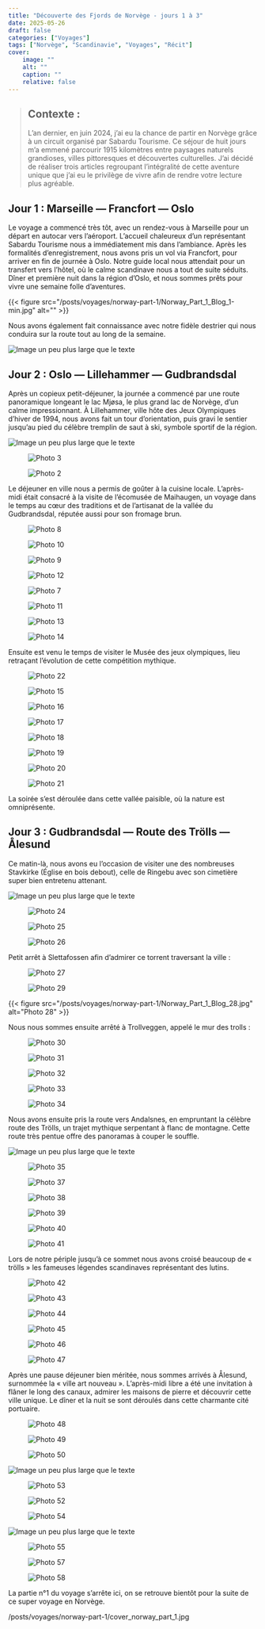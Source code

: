 ```yaml
---
title: "Découverte des Fjords de Norvège - jours 1 à 3"
date: 2025-05-26
draft: false
categories: ["Voyages"]
tags: ["Norvège", "Scandinavie", "Voyages", "Récit"]
cover:
    image: ""
    alt: ""
    caption: ""
    relative: false
---
```


> ## Contexte : 
>L’an dernier, en juin 2024, j’ai eu la chance de partir en Norvège grâce à un circuit organisé par Sabardu Tourisme. Ce séjour de huit jours m’a emmené parcourir 1915 kilomètres entre paysages naturels grandioses, villes pittoresques et découvertes culturelles. J’ai décidé de réaliser trois articles regroupant l’intégralité de cette aventure unique que j’ai eu le privilège de vivre afin de rendre votre lecture plus agréable.

## Jour 1 : Marseille — Francfort — Oslo

Le voyage a commencé très tôt, avec un rendez-vous à Marseille pour un départ en autocar vers l’aéroport. L’accueil chaleureux d’un représentant Sabardu Tourisme nous a immédiatement mis dans l’ambiance. Après les formalités d’enregistrement, nous avons pris un vol via Francfort, pour arriver en fin de journée à Oslo. Notre guide local nous attendait pour un transfert vers l’hôtel, où le calme scandinave nous a tout de suite séduits. Dîner et première nuit dans la région d’Oslo, et nous sommes prêts pour vivre une semaine folle d’aventures.


{{< figure src="/posts/voyages/norway-part-1/Norway_Part_1_Blog_1-min.jpg" alt="" >}}


Nous avons également fait connaissance avec notre fidèle destrier qui nous conduira sur la route tout au long de la semaine.

<div class="medium-wide-image">
  <img src="/posts/voyages/norway-part-1/Norway_Part_1_Blog_3-min.jpg" alt="Image un peu plus large que le texte" />
</div>


## Jour 2 : Oslo — Lillehammer — Gudbrandsdal

Après un copieux petit-déjeuner, la journée a commencé par une route panoramique longeant le lac Mjøsa, le plus grand lac de Norvège, d’un calme impressionnant. À Lillehammer, ville hôte des Jeux Olympiques d’hiver de 1994, nous avons fait un tour d’orientation, puis gravi le sentier jusqu’au pied du célèbre tremplin de saut à ski, symbole sportif de la région.

<div class="medium-wide-image">
  <img src="/posts/voyages/norway-part-1/Norway_Part_1_Blog_4-min.jpg" alt="Image un peu plus large que le texte" />
</div>

<div class="medium-wide-image">
  <div class="side-by-side">
    <figure>
      <img src="/posts/voyages/norway-part-1/Norway_Part_1_Blog_5-min.jpg" alt="Photo 3">
    </figure>
    <figure>
      <img src="/posts/voyages/norway-part-1/Norway_Part_1_Blog_6-min.jpg" alt="Photo 2">
    </figure>
  </div>
</div>


Le déjeuner en ville nous a permis de goûter à la cuisine locale. L’après-midi était consacré à la visite de l’écomusée de Maihaugen, un voyage dans le temps au cœur des traditions et de l’artisanat de la vallée du Gudbrandsdal, réputée aussi pour son fromage brun.


<div class="medium-wide-image">
  <div class="image-grid">
    <figure>
      <img src="/posts/voyages/norway-part-1/Norway_Part_1_Blog_8-min.jpg" alt="Photo 8">
    </figure>
    <figure>
      <img src="/posts/voyages/norway-part-1/Norway_Part_1_Blog_10-min.jpg" alt="Photo 10">
    </figure>
    <figure>
      <img src="/posts/voyages/norway-part-1/Norway_Part_1_Blog_9-min.jpg" alt="Photo 9">
    </figure>
    <figure>
      <img src="/posts/voyages/norway-part-1/Norway_Part_1_Blog_12-min.jpg" alt="Photo 12">
    </figure>
    <figure>
      <img src="/posts/voyages/norway-part-1/Norway_Part_1_Blog_7-min.jpg" alt="Photo 7">
    </figure>
    <figure>
      <img src="/posts/voyages/norway-part-1/Norway_Part_1_Blog_11-min.jpg" alt="Photo 11">
    </figure>
    <figure>
      <img src="/posts/voyages/norway-part-1/Norway_Part_1_Blog_13-min.jpg" alt="Photo 13">
    </figure>
    <figure>
      <img src="/posts/voyages/norway-part-1/Norway_Part_1_Blog_14-min.jpg" alt="Photo 14">
    </figure>
  </div>
</div>

Ensuite est venu le temps de visiter le Musée des jeux olympiques, lieu retraçant l’évolution de cette compétition mythique.

<div class="medium-wide-image">
  <div class="image-grid">
    <figure>
      <img src="/posts/voyages/norway-part-1/Norway_Part_1_Blog_22-min.jpg" alt="Photo 22">
    </figure>
    <figure>
      <img src="/posts/voyages/norway-part-1/Norway_Part_1_Blog_15-min.jpg" alt="Photo 15">
    </figure>
    <figure>
      <img src="/posts/voyages/norway-part-1/Norway_Part_1_Blog_16-min.jpg" alt="Photo 16">
    </figure>
    <figure>
      <img src="/posts/voyages/norway-part-1/Norway_Part_1_Blog_17-min.jpg" alt="Photo 17">
    </figure>
    <figure>
      <img src="/posts/voyages/norway-part-1/Norway_Part_1_Blog_18-min.jpg" alt="Photo 18">
    </figure>
    <figure>
      <img src="/posts/voyages/norway-part-1/Norway_Part_1_Blog_19-min.jpg" alt="Photo 19">
    </figure>
    <figure>
      <img src="/posts/voyages/norway-part-1/Norway_Part_1_Blog_20-min.jpg" alt="Photo 20">
    </figure>
    <figure>
      <img src="/posts/voyages/norway-part-1/Norway_Part_1_Blog_21-min.jpg" alt="Photo 21">
    </figure>
  </div>
</div>

La soirée s’est déroulée dans cette vallée paisible, où la nature est omniprésente.

## Jour 3 : Gudbrandsdal — Route des Trölls — Ålesund

Ce matin-là, nous avons eu l’occasion de visiter une des nombreuses Stavkirke (Église en bois debout), celle de Ringebu avec son cimetière super bien entretenu attenant.

<div class="medium-wide-image">
  <img src="/posts/voyages/norway-part-1/Norway_Part_1_Blog_23.jpg" alt="Image un peu plus large que le texte" />
</div>

<div class="medium-wide-image image-grid grid-3">
  <figure>
    <img src="/posts/voyages/norway-part-1/Norway_Part_1_Blog_24.jpg" alt="Photo 24">
  </figure>
  <figure>
    <img src="/posts/voyages/norway-part-1/Norway_Part_1_Blog_25.jpg" alt="Photo 25">
  </figure>
  <figure>
    <img src="/posts/voyages/norway-part-1/Norway_Part_1_Blog_26.jpg" alt="Photo 26">
  </figure>
</div>

Petit arrêt à Slettafossen afin d’admirer ce torrent traversant la ville :

<div class="medium-wide-image">
  <div class="side-by-side">
    <figure>
      <img src="/posts/voyages/norway-part-1/Norway_Part_1_Blog_27.jpg" alt="Photo 27">
    </figure>
    <figure>
      <img src="/posts/voyages/norway-part-1/Norway_Part_1_Blog_29.jpg" alt="Photo 29">
    </figure>
  </div>
</div>

{{< figure src="/posts/voyages/norway-part-1/Norway_Part_1_Blog_28.jpg" alt="Photo 28" >}}

Nous nous sommes ensuite arrêté à Trollveggen, appelé le mur des trolls :

<div class="medium-wide-image image-grid grid-3">
  <figure>
    <img src="/posts/voyages/norway-part-1/Norway_Part_1_Blog_30.jpg" alt="Photo 30">
  </figure>
  <figure>
    <img src="/posts/voyages/norway-part-1/Norway_Part_1_Blog_31.jpg" alt="Photo 31">
  </figure>
  <figure>
    <img src="/posts/voyages/norway-part-1/Norway_Part_1_Blog_32.jpg" alt="Photo 32">
  </figure>
</div>

<div class="medium-wide-image">
  <div class="image-grid">
    <figure>
      <img src="/posts/voyages/norway-part-1/Norway_Part_1_Blog_33.jpg" alt="Photo 33">
    </figure>
    <figure>
      <img src="/posts/voyages/norway-part-1/Norway_Part_1_Blog_34.jpg" alt="Photo 34">
    </figure>
  </div>
</div>

Nous avons ensuite pris la route vers Andalsnes, en empruntant la célèbre route des Trölls, un trajet mythique serpentant à flanc de montagne. Cette route très pentue offre des panoramas à couper le souffle.

<div class="medium-wide-image">
  <img src="/posts/voyages/norway-part-1/Norway_Part_1_Blog_36.jpg" alt="Image un peu plus large que le texte" />
</div>

<div class="medium-wide-image">
  <div class="image-grid">
    <figure>
      <img src="/posts/voyages/norway-part-1/Norway_Part_1_Blog_35.jpg" alt="Photo 35">
    </figure>
    <figure>
      <img src="/posts/voyages/norway-part-1/Norway_Part_1_Blog_37.jpg" alt="Photo 37">
    </figure>
     <figure>
      <img src="/posts/voyages/norway-part-1/Norway_Part_1_Blog_38.jpg" alt="Photo 38">
    </figure>
    <figure>
      <img src="/posts/voyages/norway-part-1/Norway_Part_1_Blog_39.jpg" alt="Photo 39">
    </figure>
     <figure>
      <img src="/posts/voyages/norway-part-1/Norway_Part_1_Blog_40.jpg" alt="Photo 40">
    </figure>
    <figure>
      <img src="/posts/voyages/norway-part-1/Norway_Part_1_Blog_41.jpg" alt="Photo 41">
    </figure>
  </div>
</div>

Lors de notre périple jusqu’à ce sommet nous avons croisé beaucoup de « trölls » les fameuses légendes scandinaves représentant des lutins.

<div class="medium-wide-image image-grid grid-3">
  <figure>
    <img src="/posts/voyages/norway-part-1/Norway_Part_1_Blog_42.jpg" alt="Photo 42">
  </figure>
  <figure>
    <img src="/posts/voyages/norway-part-1/Norway_Part_1_Blog_43.jpg" alt="Photo 43">
  </figure>
  <figure>
    <img src="/posts/voyages/norway-part-1/Norway_Part_1_Blog_44.jpg" alt="Photo 44">
  </figure>
  <figure>
    <img src="/posts/voyages/norway-part-1/Norway_Part_1_Blog_45.jpg" alt="Photo 45">
  </figure>
  <figure>
    <img src="/posts/voyages/norway-part-1/Norway_Part_1_Blog_46.jpg" alt="Photo 46">
  </figure>
  <figure>
    <img src="/posts/voyages/norway-part-1/Norway_Part_1_Blog_47.jpg" alt="Photo 47">
  </figure>
</div>

Après une pause déjeuner bien méritée, nous sommes arrivés à Ålesund, surnommée la « ville art nouveau ». L’après-midi libre a été une invitation à flâner le long des canaux, admirer les maisons de pierre et découvrir cette ville unique. Le dîner et la nuit se sont déroulés dans cette charmante cité portuaire.

<div class="medium-wide-image image-grid grid-3">
  <figure>
    <img src="/posts/voyages/norway-part-1/Norway_Part_1_Blog_48.jpg" alt="Photo 48">
  </figure>
  <figure>
    <img src="/posts/voyages/norway-part-1/Norway_Part_1_Blog_49.jpg" alt="Photo 49">
  </figure>
  <figure>
    <img src="/posts/voyages/norway-part-1/Norway_Part_1_Blog_50.jpg" alt="Photo 50">
  </figure>
</div>

<div class="medium-wide-image">
  <img src="/posts/voyages/norway-part-1/Norway_Part_1_Blog_51.jpg" alt="Image un peu plus large que le texte" />
</div>

<div class="medium-wide-image image-grid grid-3">
  <figure>
    <img src="/posts/voyages/norway-part-1/Norway_Part_1_Blog_53.jpg" alt="Photo 53">
  </figure>
  <figure>
    <img src="/posts/voyages/norway-part-1/Norway_Part_1_Blog_52.jpg" alt="Photo 52">
  </figure>
  <figure>
    <img src="/posts/voyages/norway-part-1/Norway_Part_1_Blog_54.jpg" alt="Photo 54">
  </figure>
</div>

<div class="medium-wide-image">
  <img src="/posts/voyages/norway-part-1/Norway_Part_1_Blog_56.jpg" alt="Image un peu plus large que le texte" />
</div>

<div class="medium-wide-image image-grid grid-3">
  <figure>
    <img src="/posts/voyages/norway-part-1/Norway_Part_1_Blog_55.jpg" alt="Photo 55">
  </figure>
  <figure>
    <img src="/posts/voyages/norway-part-1/Norway_Part_1_Blog_57.jpg" alt="Photo 57">
  </figure>
  <figure>
    <img src="/posts/voyages/norway-part-1/Norway_Part_1_Blog_58.jpg" alt="Photo 58">
  </figure>
</div>

La partie n°1 du voyage s’arrête ici, on se retrouve bientôt pour la suite de ce super voyage en Norvège.

/posts/voyages/norway-part-1/cover_norway_part_1.jpg